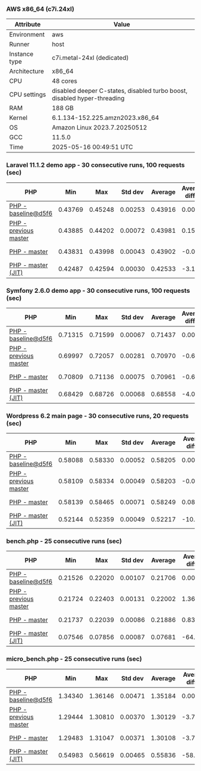 ### AWS x86_64 (c7i.24xl)

|  Attribute    |     Value      |
|---------------|----------------|
| Environment   |aws|
| Runner        |host|
| Instance type |c7i.metal-24xl (dedicated)|
| Architecture  |x86_64
| CPU           |48 cores|
| CPU settings  |disabled deeper C-states, disabled turbo boost, disabled hyper-threading|
| RAM           |188 GB|
| Kernel        |6.1.134-152.225.amzn2023.x86_64|
| OS            |Amazon Linux 2023.7.20250512|
| GCC           |11.5.0|
| Time          |2025-05-16 00:49:51 UTC|

### Laravel 11.1.2 demo app - 30 consecutive runs, 100 requests (sec)

|     PHP     |     Min     |     Max     |    Std dev   |   Average  |  Average diff % |   Median   | Median diff % |     Memory    |
|-------------|-------------|-------------|--------------|------------|-----------------|------------|---------------|---------------|
|[PHP - baseline@d5f6](https://github.com/php/php-src/commit/d5f6e56610)|0.43769|0.45248|0.00253|0.43916|0.00%|0.43866|0.00%|41.92 MB|
|[PHP - previous master](https://github.com/php/php-src/commit/89dc8d79a7)|0.43885|0.44202|0.00072|0.43981|0.15%|0.43957|0.21%|42.06 MB|
|[PHP - master](https://github.com/php/php-src/commit/3367f17f60)|0.43831|0.43998|0.00043|0.43902|-0.03%|0.43892|0.06%|42.06 MB|
|[PHP - master (JIT)](https://github.com/php/php-src/commit/3367f17f60)|0.42487|0.42594|0.00030|0.42533|-3.15%|0.42530|-3.04%|50.93 MB|

### Symfony 2.6.0 demo app - 30 consecutive runs, 100 requests (sec)

|     PHP     |     Min     |     Max     |    Std dev   |   Average  |  Average diff % |   Median   | Median diff % |     Memory    |
|-------------|-------------|-------------|--------------|------------|-----------------|------------|---------------|---------------|
|[PHP - baseline@d5f6](https://github.com/php/php-src/commit/d5f6e56610)|0.71315|0.71599|0.00067|0.71437|0.00%|0.71431|0.00%|37.57 MB|
|[PHP - previous master](https://github.com/php/php-src/commit/89dc8d79a7)|0.69997|0.72057|0.00281|0.70970|-0.65%|0.70958|-0.66%|37.72 MB|
|[PHP - master](https://github.com/php/php-src/commit/3367f17f60)|0.70809|0.71136|0.00075|0.70961|-0.67%|0.70960|-0.66%|37.72 MB|
|[PHP - master (JIT)](https://github.com/php/php-src/commit/3367f17f60)|0.68429|0.68726|0.00068|0.68558|-4.03%|0.68567|-4.01%|44.69 MB|

### Wordpress 6.2 main page - 30 consecutive runs, 20 requests (sec)

|     PHP     |     Min     |     Max     |    Std dev   |   Average  |  Average diff % |   Median   | Median diff % |     Memory    |
|-------------|-------------|-------------|--------------|------------|-----------------|------------|---------------|---------------|
|[PHP - baseline@d5f6](https://github.com/php/php-src/commit/d5f6e56610)|0.58088|0.58330|0.00052|0.58205|0.00%|0.58199|0.00%|43.13 MB|
|[PHP - previous master](https://github.com/php/php-src/commit/89dc8d79a7)|0.58109|0.58334|0.00049|0.58203|-0.00%|0.58204|0.01%|43.34 MB|
|[PHP - master](https://github.com/php/php-src/commit/3367f17f60)|0.58139|0.58465|0.00071|0.58249|0.08%|0.58239|0.07%|43.34 MB|
|[PHP - master (JIT)](https://github.com/php/php-src/commit/3367f17f60)|0.52144|0.52359|0.00049|0.52217|-10.29%|0.52202|-10.30%|62.25 MB|

### bench.php - 25 consecutive runs (sec)

|     PHP     |     Min     |     Max     |    Std dev   |   Average  |  Average diff % |   Median   | Median diff % |     Memory    |
|-------------|-------------|-------------|--------------|------------|-----------------|------------|---------------|---------------|
|[PHP - baseline@d5f6](https://github.com/php/php-src/commit/d5f6e56610)|0.21526|0.22020|0.00107|0.21706|0.00%|0.21690|0.00%|26.29 MB|
|[PHP - previous master](https://github.com/php/php-src/commit/89dc8d79a7)|0.21724|0.22403|0.00131|0.22002|1.36%|0.22023|1.53%|26.32 MB|
|[PHP - master](https://github.com/php/php-src/commit/3367f17f60)|0.21737|0.22039|0.00086|0.21886|0.83%|0.21875|0.85%|26.32 MB|
|[PHP - master (JIT)](https://github.com/php/php-src/commit/3367f17f60)|0.07546|0.07856|0.00087|0.07681|-64.61%|0.07664|-64.67%|27.49 MB|

### micro_bench.php - 25 consecutive runs (sec)

|     PHP     |     Min     |     Max     |    Std dev   |   Average  |  Average diff % |   Median   | Median diff % |     Memory    |
|-------------|-------------|-------------|--------------|------------|-----------------|------------|---------------|---------------|
|[PHP - baseline@d5f6](https://github.com/php/php-src/commit/d5f6e56610)|1.34340|1.36146|0.00471|1.35184|0.00%|1.35113|0.00%|20.55 MB|
|[PHP - previous master](https://github.com/php/php-src/commit/89dc8d79a7)|1.29444|1.30810|0.00370|1.30129|-3.74%|1.30106|-3.71%|20.58 MB|
|[PHP - master](https://github.com/php/php-src/commit/3367f17f60)|1.29483|1.31047|0.00371|1.30108|-3.75%|1.30058|-3.74%|20.58 MB|
|[PHP - master (JIT)](https://github.com/php/php-src/commit/3367f17f60)|0.54983|0.56619|0.00465|0.55836|-58.70%|0.55943|-58.60%|21.91 MB|
